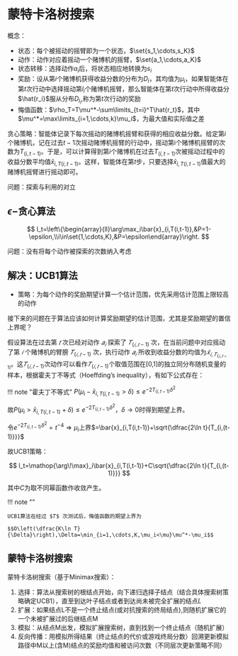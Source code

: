 # 蒙特卡洛树搜索

概念：

+ 状态：每个被摇动的摇臂即为一个状态，$\set{s_1,\cdots,s_K}$
+ 动作：动作对应着摇动一个赌博机的摇臂，$\set{a_1,\cdots,a_K}$
+ 状态转移：选择动作$a_i$后，将状态相应地转换为$s_i$
+ 奖励：设从第$i$个赌博机获得收益分数的分布为$D_i$，其均值为$\mu_i$，如果智能体在第$t$次行动中选择摇动第$l_i$个赌博机摇臂，那么智能体在第$t$次行动中所得收益分$\hat{r_i}$服从分布$D_{l_i}$,称为第$t$次行动的奖励
+ 悔值函数：$\rho_T=T\mu^*-\sum\limits_{t=i}^T\hat{r_t}$，其中$\mu^*=\max\limits_{i=1,\cdots,k}\mu_i$，为最大值和实际值之差

贪心策略：智能体记录下每次摇动的赌博机摇臂和获得的相应收益分数。给定第$i$个赌博机，记在过去$t-1$次摇动赌博机摇臂的行动中，摇动第i个赌博机摇臂的次数为$T_{(i,t-1)}$。于是，可以计算得到第$i$个赌博机在过去$T_{(i,t-1)}$次被摇动过程中的收益分数平均值$\bar{x}_{i,T(i,t-1)}$。这样，智能体在第$t$步，只要选择$\bar{x}_{i,T(i,t-1)}$值最大的赌博机摇臂进行摇动即可。

问题：探索与利用的对立

## $\epsilon-$贪心算法

$$
l_t=\left\{\begin{array}{ll}\arg\max_i\bar{x}_{i,T(i,t-1)},&P=1-\epsilon,\\i\in\set{1,\cdots,K},&P=\epsilon\end{array}\right.
$$

问题：没有将每个动作被探索的次数纳入考虑

## 解决：UCB1算法

+ 策略：为每个动作的奖励期望计算一个估计范围，优先采用估计范围上限较高的动作

接下来的问题在于算法应该如何计算奖励期望的估计范围，尤其是奖励期望的置信上界呢？

假设算法在过去第 $𝑡$ 次已经对动作 $𝑎_𝑖$ 探索了 $𝑇_{(𝑖,𝑡−1)}$ 次，在当前问题中对应摇动了第 $𝑖$ 个赌博机的臂膀 $𝑇_{(𝑖,𝑡−1)}$ 次，执行动作 $𝑎_𝑖$ 所收到收益分数的均值为$\bar{𝑥}_{𝑖,𝑇_{(𝑖,𝑡−1)} }$。这$𝑇_{(𝑖,𝑡−1)}$次动作可以看作$𝑇_{(𝑖,𝑡−1)}$个取值范围在[0,1]的独立同分布随机变量的样本，根据霍夫丁不等式（Hoeffding’s inequality），有如下公式存在：

!!! note "霍夫丁不等式"
    $P(\mu_i-\bar{x}_{i,T(i,t-1)}>\delta)\leqslant e^{-2T_{(i,t-1)}\delta^2}$

故$P(\mu_i>\bar{x}_{i,T(i,t-1)}+\delta)\leqslant e^{-2T_{(i,t-1)}\delta^2}$，$\delta\to0$时得到期望上界。

令$e^{-2T_{(i,t-1)}\delta^2}=t^{-4}\Rightarrow\mu_i$上界$=\bar{x}_{i,T(i,t-1)}+\sqrt{\dfrac{2\ln t}{T_{i,(t-1)}}}$

故UCB1策略：

$$
l_t=\mathop{\arg\!\max}_i\bar{x}_{i,T(i,t-1)}+C\sqrt{\dfrac{2\ln t}{T_{i,(t-1)}}}
$$

其中$C$为取不同幂函数作收敛产生。

!!! note ""

    UCB1算法在经过 $𝑇$ 次测试后，悔值函数的期望上界为 
    
    $$O\left(\dfrac{K\ln T}{\Delta}\right),\Delta=\min_{i=1,\cdots,K,\mu_i<\mu}\mu^*-\mu_i$$

## 蒙特卡洛树搜索

蒙特卡洛树搜索（基于Minimax搜索）：

1. 选择：算法从搜索树的根结点开始，向下递归选择子结点（结合具体搜索树策略确定UCB1），直至到达叶子结点或者到达尚未被完全扩展的结点$L$
2. 扩展：如果结点L不是一个终止结点(或对抗搜索的终局结点),则随机扩展它的一个未被扩展过的后继结点M
3. 模拟：从结点M出发，模拟扩展搜索树，直到找到一个终止结点（随机扩展）
4. 反向传播：用模拟所得结果（终止结点的代价或游戏终局分数）回溯更新模拟路径中M以上(含M)结点的奖励均值和被访问次数（不同层次更新策略不同）